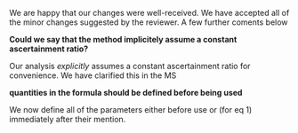 
We are happy that our changes were well-received. We have accepted all of the minor changes suggested by the reviewer. A few further coments below

**Could we say that the method implicitely assume a constant ascertainment ratio?**

Our analysis _explicitly_ assumes a constant ascertainment ratio for convenience. We have clarified this in the MS

**quantities in the formula should be defined before being used**

We now define all of the parameters either before use or (for eq 1) immediately after their mention. 

